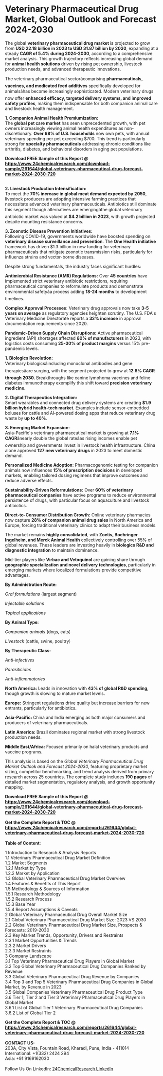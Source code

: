 <h1>Veterinary Pharmaceutical Drug Market, Global Outlook and Forecast 2024-2030</h1><p>The global <strong>veterinary pharmaceutical drug market</strong> is projected to grow from <strong>USD 22.18 billion in 2023 to USD 31.87 billion by 2030</strong>, expanding at a steady <strong>CAGR of 5.4% during 2024-2030</strong>, according to a comprehensive market analysis. This growth trajectory reflects increasing global demand for <strong>animal health solutions</strong> driven by rising pet ownership, livestock production needs, and advanced therapeutic innovations.</p><p>The veterinary pharmaceutical sectorâcomprising <strong>pharmaceuticals, vaccines, and medicated feed additives</strong> specifically developed for animalsâhas become increasingly sophisticated. Modern veterinary drugs now offer <strong>enhanced efficacy, targeted delivery systems, and improved safety profiles</strong>, making them indispensable for both companion animal care and livestock health management.</p><p><strong>1. Companion Animal Health Premiumization:</strong><br>
The <strong>global pet care market</strong> has seen unprecedented growth, with pet owners increasingly viewing animal health expenditures as non-discretionary. <strong>Over 68% of U.S. households</strong> now own pets, with annual veterinary spending per pet exceeding $700. This trend is particularly strong for <strong>specialty pharmaceuticals</strong> addressing chronic conditions like arthritis, diabetes, and behavioral disorders in aging pet populations.</p><div><b>Download FREE Sample of this Report @ 
            <a href="https://www.24chemicalresearch.com/download-sample/261644/global-veterinary-pharmaceutical-drug-forecast-market-2024-2030-720">
            https://www.24chemicalresearch.com/download-sample/261644/global-veterinary-pharmaceutical-drug-forecast-market-2024-2030-720</a></b></div><br><p><strong>2. Livestock Production Intensification:</strong><br>
To meet the <strong>70% increase in global meat demand expected by 2050</strong>, livestock producers are adopting intensive farming practices that necessitate advanced veterinary pharmaceuticals. Antibiotics still dominate this segment though alternatives are emergingâthe global veterinary antibiotic market was valued at <strong>$4.2 billion in 2023</strong>, with growth projected despite mounting resistance concerns.</p><p><strong>3. Zoonotic Disease Prevention Initiatives:</strong><br>
Following COVID-19, governments worldwide have boosted spending on <strong>veterinary disease surveillance and prevention</strong>. The <strong>One Health initiative</strong> framework has driven $1.3 billion in new funding for veterinary pharmaceuticals that mitigate zoonotic transmission risks, particularly for influenza strains and vector-borne diseases.</p><p>Despite strong fundamentals, the industry faces significant hurdles:</p><p><strong>Antimicrobial Resistance (AMR) Regulations:</strong> Over <strong>45 countries</strong> have implemented strict veterinary antibiotic restrictions, requiring pharmaceutical companies to reformulate products and demonstrate environmental safetyâa process adding <strong>18-24 months</strong> to development timelines.</p><p><strong>Complex Approval Processes:</strong> Veterinary drug approvals now take <strong>3-5 years on average</strong> as regulatory agencies heighten scrutiny. The U.S. FDA's Veterinary Medicine Directorate reports a <strong>32% increase</strong> in approval documentation requirements since 2020.</p><p><strong>Pandemic-Driven Supply Chain Disruptions:</strong> Active pharmaceutical ingredient (API) shortages affected <strong>60% of manufacturers</strong> in 2023, with logistics costs consuming <strong>25-30% of product margins</strong> versus 15% pre-pandemic levels.</p><p><strong>1. Biologics Revolution:</strong><br>
Veterinary biologicsâincluding monoclonal antibodies and gene therapiesâare surging, with the segment projected to grow at <strong>12.8% CAGR through 2030</strong>. Breakthroughs like canine lymphoma vaccines and feline diabetes immunotherapy exemplify this shift toward <strong>precision veterinary medicine</strong>.</p><p><strong>2. Digital Therapeutics Integration:</strong><br>
Smart wearables and connected drug delivery systems are creating <strong>$1.9 billion hybrid health-tech market</strong>. Examples include sensor-embedded boluses for cattle and AI-powered dosing apps that reduce veterinary drug waste by <strong>up to 40%</strong>.</p><p><strong>3. Emerging Market Expansion:</strong><br>
Asia-Pacific's veterinary pharmaceutical market is growing at <strong>7.1% CAGR</strong>ânearly double the global rateâas rising incomes enable pet ownership and governments invest in livestock health infrastructure. China alone approved <strong>127 new veterinary drugs</strong> in 2023 to meet domestic demand.</p><p><strong>Personalized Medicine Adoption:</strong> Pharmacogenomic testing for companion animals now influences <strong>15% of prescription decisions</strong> in developed markets, enabling tailored dosing regimens that improve outcomes and reduce adverse effects.</p><p><strong>Sustainability-Driven Reformulations:</strong> Over <strong>60% of veterinary pharmaceutical companies</strong> have active programs to reduce environmental persistence of drugs, with particular focus on aquaculture and livestock antibiotics.</p><p><strong>Direct-to-Consumer Distribution Growth:</strong> Online veterinary pharmacies now capture <strong>28% of companion animal drug sales</strong> in North America and Europe, forcing traditional veterinary clinics to adapt their business models.</p><p>The market remains <strong>highly consolidated</strong>, with <strong>Zoetis, Boehringer Ingelheim, and Merck Animal Health</strong> collectively controlling over 55% of global revenues. These leaders are investing heavily in <strong>biologics R&amp;D and diagnostic integration</strong> to maintain dominance.</p><p>Mid-tier players like <strong>Virbac and Vetoquinol</strong> are gaining share through <strong>geographic specialization and novel delivery technologies</strong>, particularly in emerging markets where localized formulations provide competitive advantages.</p><p><strong>By Administration Route:</strong></p><p><em>Oral formulations</em> (largest segment)</p><p><em>Injectable solutions</em></p><p><em>Topical applications</em></p><p><strong>By Animal Type:</strong></p><p><em>Companion animals</em> (dogs, cats)</p><p><em>Livestock</em> (cattle, swine, poultry)</p><p><strong>By Therapeutic Class:</strong></p><p><em>Anti-infectives</em></p><p><em>Parasiticides</em></p><p><em>Anti-inflammatories</em></p><p><strong>North America:</strong> Leads in innovation with <strong>43% of global R&amp;D spending</strong>, though growth is slowing to mature market levels.</p><p><strong>Europe:</strong> Stringent regulations drive quality but increase barriers for new entrants, particularly for antibiotics.</p><p><strong>Asia-Pacific:</strong> China and India emerging as both major consumers and producers of veterinary pharmaceuticals.</p><p><strong>Latin America:</strong> Brazil dominates regional market with strong livestock production needs.</p><p><strong>Middle East/Africa:</strong> Focused primarily on halal veterinary products and vaccine programs.</p><p>This analysis is based on the <em>Global Veterinary Pharmaceutical Drug Market Outlook and Forecast 2024-2030</em>, featuring proprietary market sizing, competitor benchmarking, and trend analysis derived from primary research across 25 countries. The complete study includes <strong>190 pages</strong> of detailed market segmentation, regulatory analysis, and growth opportunity mapping.</p><div><b>Download FREE Sample of this Report @ 
            <a href="https://www.24chemicalresearch.com/download-sample/261644/global-veterinary-pharmaceutical-drug-forecast-market-2024-2030-720">
            https://www.24chemicalresearch.com/download-sample/261644/global-veterinary-pharmaceutical-drug-forecast-market-2024-2030-720</a></b></div><br><div><b>Get the Complete Report & TOC @ 
            <a href="https://www.24chemicalresearch.com/reports/261644/global-veterinary-pharmaceutical-drug-forecast-market-2024-2030-720">
            https://www.24chemicalresearch.com/reports/261644/global-veterinary-pharmaceutical-drug-forecast-market-2024-2030-720</a></b></div><br>
            <b>Table of Content:</b><p>1 Introduction to Research & Analysis Reports<br />
    1.1 Veterinary Pharmaceutical Drug Market Definition<br />
    1.2 Market Segments<br />
        1.2.1 Market by Type<br />
        1.2.2 Market by Application<br />
    1.3 Global Veterinary Pharmaceutical Drug Market Overview<br />
    1.4 Features & Benefits of This Report<br />
    1.5 Methodology & Sources of Information<br />
        1.5.1 Research Methodology<br />
        1.5.2 Research Process<br />
        1.5.3 Base Year<br />
        1.5.4 Report Assumptions & Caveats<br />
2 Global Veterinary Pharmaceutical Drug Overall Market Size<br />
    2.1 Global Veterinary Pharmaceutical Drug Market Size: 2023 VS 2030<br />
    2.2 Global Veterinary Pharmaceutical Drug Market Size, Prospects & Forecasts: 2019-2030<br />
    2.3 Key Market Trends, Opportunity, Drivers and Restraints<br />
        2.3.1 Market Opportunities & Trends<br />
        2.3.2 Market Drivers<br />
        2.3.3 Market Restraints<br />
3 Company Landscape<br />
    3.1 Top Veterinary Pharmaceutical Drug Players in Global Market<br />
    3.2 Top Global Veterinary Pharmaceutical Drug Companies Ranked by Revenue<br />
    3.3 Global Veterinary Pharmaceutical Drug Revenue by Companies<br />
    3.4 Top 3 and Top 5 Veterinary Pharmaceutical Drug Companies in Global Market, by Revenue in 2023<br />
    3.5 Global Companies Veterinary Pharmaceutical Drug Product Type<br />
    3.6 Tier 1, Tier 2 and Tier 3 Veterinary Pharmaceutical Drug Players in Global Market<br />
        3.6.1 List of Global Tier 1 Veterinary Pharmaceutical Drug Companies<br />
        3.6.2 List of Global Tier 2</p><div><b>Get the Complete Report & TOC @ 
            <a href="https://www.24chemicalresearch.com/reports/261644/global-veterinary-pharmaceutical-drug-forecast-market-2024-2030-720">
            https://www.24chemicalresearch.com/reports/261644/global-veterinary-pharmaceutical-drug-forecast-market-2024-2030-720</a></b></div><br><b>CONTACT US:</b><br>
            203A, City Vista, Fountain Road, Kharadi, Pune, India - 411014<br>
            International: +1(332) 2424 294<br>
            Asia: +91 9169162030 <br><br>
            Follow Us On LinkedIn: <a href="https://www.linkedin.com/company/24chemicalresearch/">24ChemicalResearch LinkedIn</a>